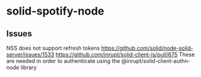 # solid-spotify-node

## Issues

NSS does not support refresh tokens
https://github.com/solid/node-solid-server/issues/1533
https://github.com/inrupt/solid-client-js/pull/675
These are needed in order to authenticate using the @inrupt/solid-client-authn-node library
